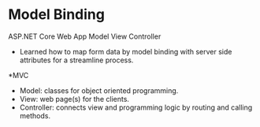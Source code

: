 # Model Binding

ASP.NET Core Web App Model View Controller
- Learned how to map form data by model binding with server side attributes for a streamline process.

*MVC

  - Model: classes for object oriented programming.
  - View: web page(s) for the clients.
  - Controller: connects view and programming logic by routing and calling methods.

